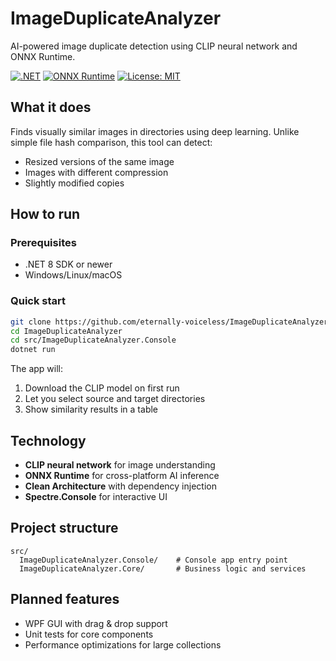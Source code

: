 # ImageDuplicateAnalyzer

AI-powered image duplicate detection using CLIP neural network and ONNX Runtime.

[![.NET](https://img.shields.io/badge/.NET-8.0+-512BD4?logo=dotnet&logoColor=white)](https://dotnet.microsoft.com/)
[![ONNX Runtime](https://img.shields.io/badge/ONNX%20Runtime-Enabled-005CED?logo=onnx&logoColor=white)](https://onnxruntime.ai/)
[![License: MIT](https://img.shields.io/badge/License-MIT-yellow.svg)](https://opensource.org/licenses/MIT)

## What it does

Finds visually similar images in directories using deep learning. Unlike simple file hash comparison, this tool can detect:
- Resized versions of the same image
- Images with different compression
- Slightly modified copies

## How to run

### Prerequisites
- .NET 8 SDK or newer
- Windows/Linux/macOS

### Quick start
```bash
git clone https://github.com/eternally-voiceless/ImageDuplicateAnalyzer.git
cd ImageDuplicateAnalyzer
cd src/ImageDuplicateAnalyzer.Console
dotnet run
```

The app will:
1. Download the CLIP model on first run
2. Let you select source and target directories
3. Show similarity results in a table

## Technology

- **CLIP neural network** for image understanding
- **ONNX Runtime** for cross-platform AI inference  
- **Clean Architecture** with dependency injection
- **Spectre.Console** for interactive UI

## Project structure

```
src/
  ImageDuplicateAnalyzer.Console/    # Console app entry point
  ImageDuplicateAnalyzer.Core/       # Business logic and services
```

## Planned features

- WPF GUI with drag & drop support
- Unit tests for core components
- Performance optimizations for large collections
